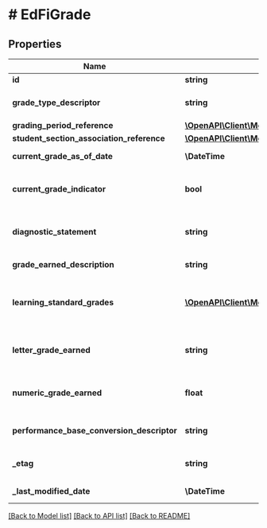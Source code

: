 # # EdFiGrade

## Properties

Name | Type | Description | Notes
------------ | ------------- | ------------- | -------------
**id** | **string** |  | [optional]
**grade_type_descriptor** | **string** | The type of grade reported (e.g., exam, final, grading period). |
**grading_period_reference** | [**\OpenAPI\Client\Model\EdFiGradingPeriodReference**](EdFiGradingPeriodReference.md) |  |
**student_section_association_reference** | [**\OpenAPI\Client\Model\EdFiStudentSectionAssociationReference**](EdFiStudentSectionAssociationReference.md) |  |
**current_grade_as_of_date** | **\DateTime** | As-Of date for a grade posted as the current grade. | [optional]
**current_grade_indicator** | **bool** | An indicator that the posted grade is an interim grade for the grading period and not the final grade. | [optional]
**diagnostic_statement** | **string** | A statement provided by the teacher that provides information in addition to the grade or assessment score. | [optional]
**grade_earned_description** | **string** | A description of the grade earned by the learner. | [optional]
**learning_standard_grades** | [**\OpenAPI\Client\Model\EdFiGradeLearningStandardGrade[]**](EdFiGradeLearningStandardGrade.md) | An unordered collection of gradeLearningStandardGrades. A collection of learning standards associated with the grade. | [optional]
**letter_grade_earned** | **string** | A final or interim (grading period) indicator of student performance in a class as submitted by the instructor. | [optional]
**numeric_grade_earned** | **float** | A final or interim (grading period) indicator of student performance in a class as submitted by the instructor. | [optional]
**performance_base_conversion_descriptor** | **string** | A conversion of the level to a standard set of performance levels. | [optional]
**_etag** | **string** | A unique system-generated value that identifies the version of the resource. | [optional]
**_last_modified_date** | **\DateTime** | The date and time the resource was last modified. | [optional]

[[Back to Model list]](../../README.md#models) [[Back to API list]](../../README.md#endpoints) [[Back to README]](../../README.md)
